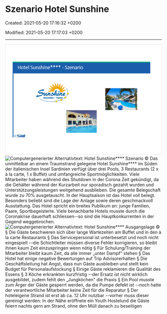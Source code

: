 # Szenario Hotel Sunshine

Created: 2021-05-20 17:16:32 +0200

Modified: 2021-05-20 17:17:03 +0200

---

![Computergenerierter Alternativtext: Hotel Sunshine**** -Szenario © ](../../media/S1_01_SYEN_System-Engineering-Szenario-Hotel-Sunshine-image1.png)
![Computergenerierter Alternativtext: Hotel Sunshine**** Szenario © Das unmittelbar an einem Traumstrand gelegene Hotel Sunshine**** im Süden der italienischen Insel Sardinien verfügt über drei Pools, 3 Restaurants (2 x à la carte, 1 x Buffet) und umfangreiche Sportmöglichkeiten. Viele Mitarbeiter haben während des Shutdown in der Corona Zeit gekündigt, da die Gehälter während der Kurzarbeit nur sporadisch gezahlt wurden und Unterstützungsleistungen weitgehend ausblieben. Die gesamte Belegschaft wurde zu 70% ausgetauscht. In der Hauptsaison ist das Hotel voll belegt. Besonders beliebt sind die Lage der Anlage sowie deren geschmackvoll Ausstattung. Das Hotel spricht ein breites Publikum an: junge Familien, Paare, Sportbegeisterte. Viele benachbarte Hotels musste durch die Coronakrise dauerhaft schliessen--so sind die Hauptkonkurrenten in der Gegend weggebrochen. ](../../media/S1_01_SYEN_System-Engineering-Szenario-Hotel-Sunshine-image2.png)![Computergenerierter Alternativtext: Hotel Sunshine**** Ausgangslage © § Die Gäste beschweren sich über lange Wartezeiten am Buffet und in den à la carte Restaurants § Das Servicepersonal ist unterbesetzt und noch nicht eingespielt --die Schichtleiter müssen diverse Fehler korrigieren, so bleibt ihnen kaum Zeit einzuspringen wenn nötig § Für Schulung/Training der Mitarbeiter bleibt kaum Zeit, da alle immer „unter Dampf" stehen § Das Hotel hat einige negative Bewertungen auf Trip Advisorerhalten § Die Geschäftsleitung hat Angst, dass nun Gäste ausbleiben und stellt kein Budget für Personalaufstockung § Einige Gäste reklamieren die Qualität des Essens § 3 Köche erkrankten kurzfristig --der Ersatz ist nicht wirklich ausgebildet, zudem fehlt den „Jungköchen" die Praxis § Ein Pool musste zum Ärger der Gäste gesperrt werden, da die Pumpe defekt ist --noch hatte der verantwortliche Mitarbeiter keine Zeit für die Reparatur § Der hoteleigene Strand ist erst ab ca. 12 Uhr nutzbar --vorher muss dieser gereinigt werden: In der Nähe eröffnete ein Youth Hostelund die Gäste feiern nachts gern am Strand, ohne den Müll danach zu beseitigen ](../../media/S1_01_SYEN_System-Engineering-Szenario-Hotel-Sunshine-image3.png)



